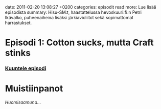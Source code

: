 date: 2011-02-20 13:08:27 +0200
categories: episodit
read more: Lue lis&auml;&auml; episodista
summary: Hisu-SM:t, haastattelussa hevoskuuri.fi:n Petri Ikävalko, puheenaiheina lisäksi järkiavioliitot sekä sopimattomat harrastukset.

#  Episodi 1: Cotton sucks, mutta Craft stinks

### [Kuuntele episodi](http://podcast.raskaasti.fi/3233/21560-episodi-1-cotton-sucks-mutta-craft-stinks)

# Muistiinpanot

_Huomisaamuna..._
